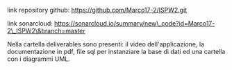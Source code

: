 link repository github: https://github.com/Marco17-2/ISPW2.git

link sonarcloud: https://sonarcloud.io/summary/new\_code?id=Marco17-2\_ISPW2\&branch=master 

Nella cartella deliverables sono presenti: il video dell'applicazione, la documentazione in pdf, file sql per instanziare la base di dati ed una cartella con i diagrammi UML.


